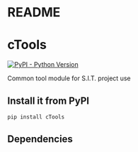 README
===========================

# cTools
[![PyPI - Python Version](https://img.shields.io/pypi/pyversions/cTools)](https://pypi.python.org/pypi/cTools/)

Common tool module for S.I.T. project use

## Install it from PyPI


```bash
pip install cTools
```

## Dependencies

